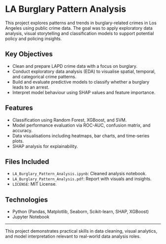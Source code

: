 # LA Burglary Pattern Analysis

This project explores patterns and trends in burglary-related crimes in Los Angeles using public crime data. The goal was to apply exploratory data analysis, visual storytelling and classification models to support potential policy and policing insights.

## Key Objectives

- Clean and prepare LAPD crime data with a focus on burglary.
- Conduct exploratory data analysis (EDA) to visualise spatial, temporal, and categorical crime patterns.
- Build and evaluate predictive models to classify whether a burglary leads to an arrest.
- Interpret model behaviour using SHAP values and feature importance.

## Features

- Classification using Random Forest, XGBoost, and SVM.
- Model performance evaluation via ROC-AUC, confusion matrix, and accuracy.
- Data visualisations including heatmaps, bar charts, and time-series plots.
- SHAP analysis for explainability.

## Files Included

- `LA_Burglary_Pattern_Analysis.ipynb`: Cleaned analysis notebook.
- `LA_Burglary_Pattern_Analysis.pdf`: Report with visuals and insights.
- `LICENSE`: MIT License.

## Technologies

- Python (Pandas, Matplotlib, Seaborn, Scikit-learn, SHAP, XGBoost)
- Jupyter Notebook

---

This project demonstrates practical skills in data cleaning, visual analytics, and model interpretation relevant to real-world data analysis roles.
